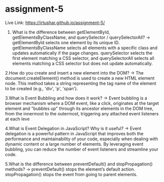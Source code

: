 # assignment-5
Live Link: https://irtushar.github.io/assignment-5/

1. What is the difference between getElementById, getElementsByClassName, and querySelector / querySelectorAll?
-> getElementById selects one element by its unique ID. getElementsByClassName selects all elements with a specific class and updates automatically if the page changes. querySelector selects the first element matching a CSS selector, and querySelectorAll selects all elements matching a CSS selector but does not update automatically.

2.How do you create and insert a new element into the DOM?
-> The document.createElement() method is used to create a new HTML element node. This method takes a string representing the tag name of the element to be created (e.g., 'div', 'p', 'span').

3.What is Event Bubbling and how does it work?
-> Event bubbling is a browser mechanism where a DOM event, like a click, originates at the target element and "bubbles up" through its ancestor elements in the DOM tree, from the innermost to the outermost, triggering any attached event listeners at each leve

4.What is Event Delegation in JavaScript? Why is it useful?
-> Event delegation is a powerful pattern in JavaScript that improves both the performance and maintainability of your code, especially when dealing with dynamic content or a large number of elements. By leveraging event bubbling, you can reduce the number of event listeners and streamline your code.

5.What is the difference between preventDefault() and stopPropagation() methods?
-> preventDefault() stops the element’s default action. stopPropagation() stops the event from going to parent elements.
